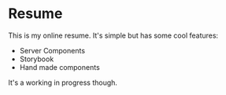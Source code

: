 # Resume

This is my online resume. It's simple but has some cool features:

- Server Components
- Storybook
- Hand made components

It's a working in progress though.
